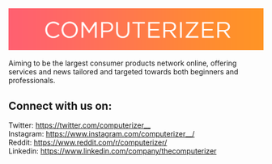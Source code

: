 <img src='https://github.com/Computerizer/META/blob/main/wide.png' width='1000'>

Aiming to be the largest consumer products network online, offering services and news tailored and targeted towards both beginners and professionals.  
  
## Connect with us on: 

Twitter: <https://twitter.com/computerizer__>  
Instagram: <https://www.instagram.com/computerizer__/>  
Reddit: <https://www.reddit.com/r/computerizer/>  
Linkedin: <https://www.linkedin.com/company/thecomputerizer>
